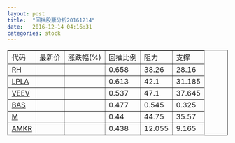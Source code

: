 ```yaml
---
layout: post
title:  "回抽股票分析20161214"
date:   2016-12-14 04:16:31
categories: stock
---
```

<script type="text/javascript">
var stockList = []
stockList.push('gb_rh');
stockList.push('gb_lpla');
stockList.push('gb_veev');
stockList.push('gb_bas');
stockList.push('gb_m');
stockList.push('gb_amkr');
</script>
<table border="1">
 <tr>
 <td>代码</td>
 <td>最新价</td>
 <td>涨跌幅(%)</td>
 <td>回抽比例</td>
 <td>阻力</td>
 <td>支撑</td>
</tr>
  <tr id="rh">
  <td><a href="http://stock.finance.sina.com.cn/usstock/quotes/RH.html" target="_blank">RH</a></td><td></td><td></td><td>0.658</td><td>38.26</td><td>28.16</td></tr>
  <tr id="lpla">
  <td><a href="http://stock.finance.sina.com.cn/usstock/quotes/LPLA.html" target="_blank">LPLA</a></td><td></td><td></td><td>0.613</td><td>42.1</td><td>31.185</td></tr>
  <tr id="veev">
  <td><a href="http://stock.finance.sina.com.cn/usstock/quotes/VEEV.html" target="_blank">VEEV</a></td><td></td><td></td><td>0.537</td><td>47.1</td><td>37.645</td></tr>
  <tr id="bas">
  <td><a href="http://stock.finance.sina.com.cn/usstock/quotes/BAS.html" target="_blank">BAS</a></td><td></td><td></td><td>0.477</td><td>0.545</td><td>0.325</td></tr>
  <tr id="m">
  <td><a href="http://stock.finance.sina.com.cn/usstock/quotes/M.html" target="_blank">M</a></td><td></td><td></td><td>0.44</td><td>44.75</td><td>35.57</td></tr>
  <tr id="amkr">
  <td><a href="http://stock.finance.sina.com.cn/usstock/quotes/AMKR.html" target="_blank">AMKR</a></td><td></td><td></td><td>0.438</td><td>12.055</td><td>9.165</td></tr>
</table>

